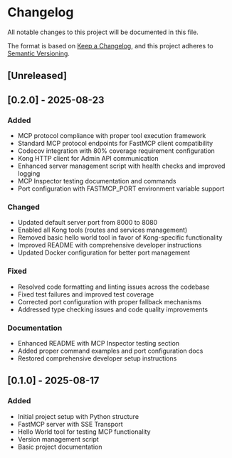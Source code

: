 # Changelog

All notable changes to this project will be documented in this file.

The format is based on [Keep a Changelog](https://keepachangelog.com/en/1.0.0/),
and this project adheres to [Semantic Versioning](https://semver.org/spec/v2.0.0.html).

## [Unreleased]

## [0.2.0] - 2025-08-23

### Added
- MCP protocol compliance with proper tool execution framework
- Standard MCP protocol endpoints for FastMCP client compatibility
- Codecov integration with 80% coverage requirement configuration
- Kong HTTP client for Admin API communication
- Enhanced server management script with health checks and improved logging
- MCP Inspector testing documentation and commands
- Port configuration with FASTMCP_PORT environment variable support

### Changed
- Updated default server port from 8000 to 8080
- Enabled all Kong tools (routes and services management)
- Removed basic hello world tool in favor of Kong-specific functionality
- Improved README with comprehensive developer instructions
- Updated Docker configuration for better port management

### Fixed
- Resolved code formatting and linting issues across the codebase
- Fixed test failures and improved test coverage
- Corrected port configuration with proper fallback mechanisms
- Addressed type checking issues and code quality improvements

### Documentation
- Enhanced README with MCP Inspector testing section
- Added proper command examples and port configuration docs
- Restored comprehensive developer setup instructions

## [0.1.0] - 2025-08-17

### Added
- Initial project setup with Python structure
- FastMCP server with SSE Transport
- Hello World tool for testing MCP functionality
- Version management script
- Basic project documentation